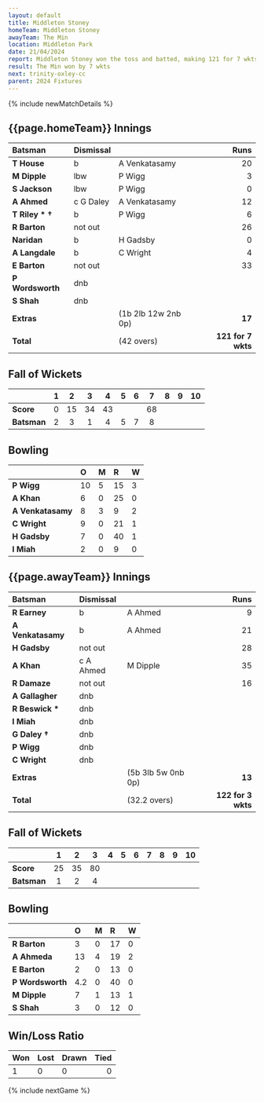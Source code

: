 ```yaml
---
layout: default
title: Middleton Stoney
homeTeam: Middleton Stoney
awayTeam: The Min
location: Middleton Park
date: 21/04/2024
report: Middleton Stoney won the toss and batted, making 121 for 7 wkts in 42 overs. The Min replied with 122 for 3 wkts in 32.2 overs.
result: The Min won by 7 wkts
next: trinity-oxley-cc
parent: 2024 Fixtures
---
```


{% include newMatchDetails %}

## {{page.homeTeam}} Innings

| Batsman | Dismissal | | Runs |
|:---|:---|---|---:|
| **T House** | b | A Venkatasamy | 20 |
| **M Dipple** |  lbw | P Wigg | 3 |
| **S Jackson** | lbw | P Wigg | 0 |
| **A Ahmed** | c G Daley | A Venkatasamy | 12 |
| **T Riley &#42; &#8224;** | b | P Wigg | 6 |
| **R Barton** | not out |  | 26 |
| **Naridan** | b | H Gadsby | 0 |
| **A Langdale** | b | C Wright | 4 |
| **E Barton** |not out |  | 33 |
| **P Wordsworth** | dnb |  |  |
| **S Shah** | dnb |  |  |
| **Extras** | | (1b 2lb 12w 2nb 0p) | **17** |
| **Total** | | (42 overs) | **121 for 7 wkts** |

## Fall of Wickets

| | 1 | 2 | 3 | 4 | 5 | 6 | 7 | 8 | 9 | 10 |
|---|:---:|:---:|:---:|:---:|:---:|:---:|:---:|:---:|:---:|:---:|
| **Score** | 0 | 15 | 34 | 43 |  |  | 68 |  |  |  | 
| **Batsman** | 2  | 3  | 1  | 4 | 5 | 7 | 8 |   |  |  | 

## Bowling

| | O | M | R | W |
|---|:---|:---|:---|:---|
| **P Wigg** | 10 | 5 | 15 | 3 |
| **A Khan** | 6 | 0 | 25 | 0 |
| **A Venkatasamy** | 8 | 3 | 9 | 2 |
| **C Wright** | 9 | 0 | 21 | 1 |
| **H Gadsby** | 7 | 0 | 40 | 1 |
| **I Miah** | 2 | 0 | 9 | 0 |

## {{page.awayTeam}} Innings

| Batsman | Dismissal | | Runs |
|:---|:---|---|---:|
| **R Earney** | b | A Ahmed | 9 |
| **A Venkatasamy** | b | A Ahmed | 21 |
| **H Gadsby** | not out |   | 28 |
| **A Khan** | c A Ahmed | M Dipple | 35 |
| **R Damaze** | not out |  | 16 |
| **A Gallagher** | dnb |  |  |
| **R Beswick &#42;** | dnb |  |  |
| **I Miah** | dnb |  |  |
| **G Daley &#8224;** | dnb |  |  |
| **P Wigg** | dnb |  |  |
| **C Wright** | dnb |  |  |
| **Extras** | | (5b 3lb 5w 0nb 0p) | **13** |
| **Total** | | (32.2 overs) | **122 for 3 wkts** |

## Fall of Wickets

| | 1 | 2 | 3 | 4 | 5 | 6 | 7 | 8 | 9 | 10 |
|---|:---:|:---:|:---:|:---:|:---:|:---:|:---:|:---:|:---:|:---:|
| **Score** | 25 | 35 | 80 |  |  |  |  |  |  |  |
| **Batsman** | 1 | 2 | 4 |  |  |  |  |  |  |  | 

## Bowling

| | O | M | R | W |
|---|:---|:---|:---|:---|
| **R Barton** | 3 | 0 | 17 | 0 |
| **A Ahmeda** | 13 | 4 | 19 | 2 |
| **E Barton** | 2 | 0 | 13 | 0 |
| **P Wordsworth** | 4.2 | 0 | 40 | 0 |
| **M Dipple** | 7 | 1 | 13 | 1 |
| **S Shah** | 3 | 0 | 12 | 0 |

## Win/Loss Ratio

| Won | Lost | Drawn | Tied |
|:---|:---|:---|---:|
| 1 | 0 | 0 | 0 |

{% include nextGame %}